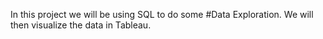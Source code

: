 In this project we will be using SQL to do some #Data Exploration. We will then visualize the data in Tableau.
